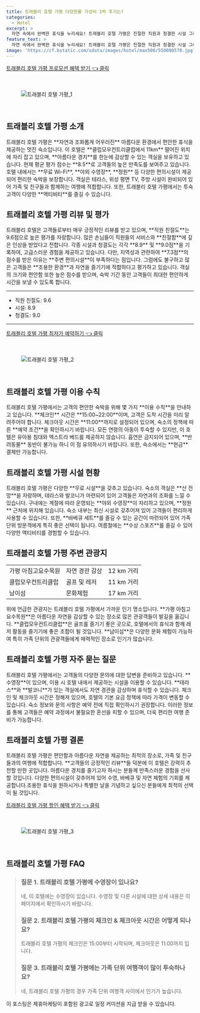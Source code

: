 ```yaml
---
title: 트래블리 호텔 가평 다양한룸 가성비 1박 후기는?
categories:
  - Hotel
excerpt: >
  자연 속에서 완벽한 휴식을 누리세요! 트래블리 호텔 가평은 친절한 직원과 청결한 시설 그리고 숨 막히는 산 전망을 자랑합니다. 특별한 바비큐와 수영장이 마련되어 있어 가족 단위 여행에 제격입니다. 지금 바로 예약하고 자연을 만끽하세요!
feature_text: >
  자연 속에서 완벽한 휴식을 누리세요! 트래블리 호텔 가평은 친절한 직원과 청결한 시설 그리고 숨 막히는 산 전망을 자랑합니다. 특별한 바비큐와 수영장이 마련되어 있어 가족 단위 여행에 제격입니다. 지금 바로 예약하고 자연을 만끽하세요!
image: 'https://cf.bstatic.com/xdata/images/hotel/max500/550090570.jpg?k=e6279c59ad48f79cef3659041c105b060908890269c06c9b39c600836c604584&o=&hp=1'
---
```


<p><a class="modoo-button" href="https://tinyurl.com/26ok8bkb" rel="nofollow noopener">트래블리 호텔 가평 프로모션 혜택 받기 👈 클릭</a></p><br/>
<figure class="image"><img alt="트래블리 호텔 가평_1" src="https://cf.bstatic.com/xdata/images/hotel/max1024x768/313671480.jpg?k=c75e3832d3f22439d15cb93786e0a26526292ffb12de69a4e94f8b7e744fe05d&amp;o=&amp;hp=1"/></figure><br/>

<h2 id="트래블리_호텔_가평_소개">트래블리 호텔 가평 소개</h2>
<p>트래블리 호텔 가평은 **자연과 조화롭게 어우러진** 아름다운 환경에서 편안한 휴식을 제공하는 멋진 숙소입니다. 이 호텔은 **클럽모우컨트리클럽에서 11km** 떨어진 위치에 자리 잡고 있으며, **아름다운 경치**를 한눈에 감상할 수 있는 객실을 보유하고 있습니다. 현재 평균 평가 점수는 **8.5**로 고객들의 높은 만족도를 보여주고 있습니다. 호텔 내에서는 **무료 Wi-Fi**, **야외 수영장**, **정원** 등 다양한 편의시설이 제공되어 편리한 숙박을 보장합니다. 객실은 테라스, 위성 평면 TV, 주방 시설이 완비되어 있어 가족 및 친구들과 함께하는 여행에 적합합니다. 또한, 트래블리 호텔 가평에서는 투숙 고객이 다양한 **액티비티**를 즐길 수 있습니다.</p>
<h2 id="트래블리_호텔_가평_리뷰_및_평가">트래블리 호텔 가평 리뷰 및 평가</h2>
<p>트래블리 호텔은 고객들로부터 매우 긍정적인 리뷰를 받고 있으며, **직원 친절도**는 9.6점으로 높은 평가를 자랑합니다. 많은 손님들이 직원들의 서비스와 **친절함**에 깊은 인상을 받았다고 전합니다. 각종 시설과 청결도는 각각 **8.9** 및 **9.0점**을 기록하여, 고급스러운 경험을 제공하고 있습니다. 다만, 지역성과 관련하여 **7.3점**의 점수를 받은 이유는 **주변 편의시설**이 부족하다는 점입니다. 그럼에도 불구하고 많은 고객들은 **조용한 환경**과 자연을 즐기기에 적합하다고 평가하고 있습니다. 객실의 크기와 편안함 또한 높은 점수를 받으며, 숙박 기간 동안 고객들이 최대한 편안하게 시간을 보낼 수 있도록 합니다.</p>
<hr/>
<ul>
<li>직원 친절도: 9.6</li>
<li>시설: 8.9</li>
<li>청결도: 9.0</li>
</ul>
<hr/>
<p><a class="modoo-button" href="https://tinyurl.com/26ok8bkb" rel="nofollow noopener">트래블리 호텔 가평 최저가 예약하기 👈 클릭</a></p><br/>
<figure class="image"><img alt="트래블리 호텔 가평_2" src="https://cf.bstatic.com/xdata/images/hotel/max500/550090570.jpg?k=e6279c59ad48f79cef3659041c105b060908890269c06c9b39c600836c604584&amp;o=&amp;hp=1"/></figure><br/>
<h2 id="트래블리_호텔_가평_이용_수칙">트래블리 호텔 가평 이용 수칙</h2>
<p>트래블리 호텔 가평에서는 고객의 편안한 숙박을 위해 몇 가지 **이용 수칙**을 안내하고 있습니다. **체크인** 시간은 **15:00~22:00**이며, 고객은 도착 시간을 미리 알려주어야 합니다. 체크아웃 시간은 **11:00**까지로 설정되어 있으며, 숙소의 정책에 따른 **예약 조건**을 확인하시기 바랍니다. 모든 연령의 아동이 투숙할 수 있지만, 이 호텔은 유아용 침대와 엑스트라 베드를 제공하지 않습니다. 흡연은 금지되어 있으며, **반려동물** 동반이 불가능 하니 이 점 유의하시기 바랍니다. 또한, 숙소에서는 **현금** 결제만 가능합니다.</p>
<h2 id="트래블리_호텔_가평_시설_현황">트래블리 호텔 가평 시설 현황</h2>
<p>트래블리 호텔 가평은 다양한 **무료 시설**을 갖추고 있습니다. 숙소의 객실은 **산 전망**을 자랑하며, 테라스와 발코니가 마련되어 있어 고객들은 자연과의 조화를 느낄 수 있습니다. 구내에는 계절에 따라 운영되는 **야외 수영장**이 자리하고 있으며, **정원** 근처에 위치해 있습니다. 숙소 내부는 최신 시설로 갖추어져 있어 고객들이 편리하게 사용할 수 있습니다. 또한, **바베큐 세트**를 즐길 수 있는 공간이 마련되어 있어 가족 단위 방문객에게 특히 좋은 선택이 됩니다. 여름철에는 **수상 스포츠**를 즐길 수 있어 다양한 액티비티를 경험할 수 있습니다.</p>
<h2 id="트래블리_호텔_가평_주변_관광지">트래블리 호텔 가평 주변 관광지</h2>
<table>
<tr>
<td>가평 아침고요수목원</td>
<td>자연 경관 감상</td>
<td>12 km 거리</td>
</tr>
<tr>
<td>클럽모우컨트리클럽</td>
<td>골프 및 레저</td>
<td>11 km 거리</td>
</tr>
<tr>
<td>남이섬</td>
<td>문화체험</td>
<td>17 km 거리</td>
</tr>
</table>
<p>위에 언급한 관광지는 트래블리 호텔 가평에서 가까운 인기 명소입니다. **가평 아침고요수목원**은 아름다운 자연을 감상할 수 있는 장소로 많은 관광객들이 발길을 옮깁니다. **클럽모우컨트리클럽**은 골프를 즐기기 좋은 곳으로, 호텔에서의 휴식과 함께 레저 활동을 즐기기에 좋은 조합이 될 것입니다. **남이섬**은 다양한 문화 체험이 가능하여 특히 가족 단위의 관광객들에게 매력적인 장소로 인기가 많습니다.</p>
<h2 id="트래블리_호텔_가평_자주_묻는_질문">트래블리 호텔 가평 자주 묻는 질문</h2>
<p>트래블리 호텔 가평에서는 고객들의 다양한 문의에 대한 답변을 준비하고 있습니다. **수영장**이 있으며, 이용 시 호텔 내에서 제공하는 시설을 이용할 수 있습니다. **테라스**와 **발코니**가 있는 객실에서도 자연 경관을 감상하며 휴식할 수 있습니다. 체크인 및 체크아웃 시간은 정해져 있으며, 호텔의 기본 요금 정책에 따라 가격이 변동할 수 있습니다. 숙소 정보와 문의 사항은 예약 전에 직접 확인하시기 권장합니다. 이러한 정보를 통해 고객들은 예약 과정에서 불필요한 혼선을 피할 수 있으며, 더욱 편리한 여행 준비가 가능합니다.</p>
<h2 id="트래블리_호텔_가평_결론">트래블리 호텔 가평 결론</h2>
<p>트래블리 호텔 가평은 편안함과 아름다운 자연을 제공하는 최적의 장소로, 가족 및 친구들과의 여행에 적합합니다. **고객들의 긍정적인 리뷰**들 덕분에 이 호텔은 강력히 추천할 만한 곳입니다. 아름다운 경치를 즐기고자 하시는 분들께 만족스러운 경험을 선사할 것입니다. 다양한 편의시설이 갖추어져 있어 수영, 바베큐 및 자연 체험의 기회를 제공합니다.조용한 휴식을 원하시거나 특별한 날을 기념하고 싶으신 분들에게 최적의 선택이 될 것입니다.</p>

<p><a class="modoo-button" href="https://tinyurl.com/26ok8bkb" rel="nofollow noopener">트래블리 호텔 가평 할인 혜택 받기 👈 클릭</a></p><br>

<figure class="image"><img src="https://cf.bstatic.com/xdata/images/hotel/max500/550643068.jpg?k=9802770486deae73100013b6f8db7809fdc99023b477e2581fcdbcf7c1592004&o=&hp=1" alt="트래블리 호텔 가평_3"></figure><br>
<h2 id="트래블리 호텔 가평_FAQ">트래블리 호텔 가평 FAQ</h2>
<div itemscope="" itemtype="https://schema.org/FAQPage"> 
<blockquote> 
<div itemscope="" itemprop="mainEntity" itemtype="https://schema.org/Question"> 
<h3 id="질문_1" itemprop="name">질문 1. 트래블리 호텔 가평에 수영장이 있나요?</h3> 
<div itemscope="" itemprop="acceptedAnswer" itemtype="https://schema.org/Answer"> 
<span itemprop="text"> 
<p>네, 이 호텔에는 수영장이 있습니다. 수영장 및 다른 시설에 대한 상세 내용은 이 페이지에서 확인하시기 바랍니다.</p> 
</span> 
</div> 
</div> 

<div itemscope="" itemprop="mainEntity" itemtype="https://schema.org/Question"> 
<h3 id="질문_2" itemprop="name">질문 2. 트래블리 호텔 가평의 체크인 & 체크아웃 시간은 어떻게 되나요?</h3> 
<div itemscope="" itemprop="acceptedAnswer" itemtype="https://schema.org/Answer"> 
<span itemprop="text"> 
<p>트래블리 호텔 가평의 체크인은 15:00부터 시작되며, 체크아웃은 11:00까지 입니다.</p> 
</span> 
</div> 
</div> 

<div itemscope="" itemprop="mainEntity" itemtype="https://schema.org/Question"> 
<h3 id="질문_3" itemprop="name">질문 3. 트래블리 호텔 가평에는 가족 단위 여행객이 많이 투숙하나요?</h3> 
<div itemscope="" itemprop="acceptedAnswer" itemtype="https://schema.org/Answer"> 
<span itemprop="text"> 
<p>네, 트래블리 호텔 가평의 경우 가족 단위 여행객 사이에서 인기가 높습니다.</p> 
</span> 
</div> 
</div> 
</blockquote> 
</div><p>이 포스팅은 제휴마케팅이 포함된 광고로 일정 커미션을 지급 받을 수 있습니다.</p>

